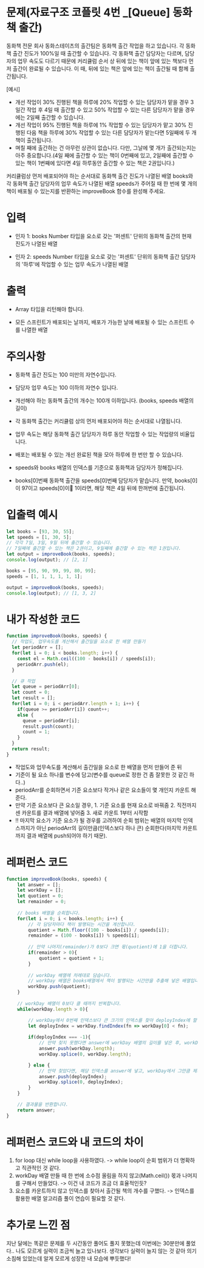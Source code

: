 # 문제(자료구조 코플릿 4번 _[Queue] 동화책 출간)
동화책 전문 회사 동화스테이츠의 출간팀은 동화책 출간 작업을 하고 있습니다. 각 동화책 출간 진도가 100%일 때 출간할 수 있습니다. 각 동화책 출간 담당자는 다르며, 담당자의 업무 속도도 다르기 때문에 커리큘럼 순서 상 뒤에 있는 책이 앞에 있는 책보다 먼저 출간이 완료될 수 있습니다. 이 때, 뒤에 있는 책은 앞에 있는 책이 출간될 때 함께 출간됩니다.

[예시]
* 개선 작업이 30% 진행된 책을 하루에 20% 작업할 수 있는 담당자가 맡을 경우 3일간 작업 후 4일 때 출간할 수 있고 50% 작업할 수 있는 다른 담당자가 맡을 경우에는 2일째 출간할 수 있습니다.
* 개선 작업이 95% 진행된 책을 하루에 1% 작업할 수 있는 담당자가 맡고 30% 진행된 다음 책을 하루에 30% 작업할 수 있는 다른 담당자가 맡는다면 5일째에 두 개 책이 출간됩니다.
* 며칠 째에 출간하는 건 아무런 상관이 없습니다. 다만, 그날에 몇 개가 출간되는지는 아주 중요합니다.(4일 째에 출간할 수 있는 책이 0번째에 있고, 2일째에 출간할 수 있는 책이 1번째에 있다면 4일 하루동안 출간할 수 있는 책은 2권입니다.)

커리큘럼상 먼저 배포되어야 하는 순서대로 동화책 출간 진도가 나열된 배열 books와 각 동화책 출간 담당자의 업무 속도가 나열된 배열 speeds가 주어질 때 한 번에 몇 개의 책이 배포될 수 있는지를 반환하는 improveBook 함수를 완성해 주세요.

# 입력
* 인자 1: books
  Number 타입을 요소로 갖는 '퍼센트' 단위의 동화책 출간의 현재 진도가 나열된 배열

* 인자 2: speeds
  Number 타입을 요소로 갖는 '퍼센트' 단위의 동화책 출간 담당자의 '하루'에 작업할 수 있는 업무 속도가 나열된 배열

# 출력
* Array 타입을 리턴해야 합니다.

* 모든 스프린트가 배포되는 날까지, 배포가 가능한 날에 배포될 수 있는 스프린트 수를 나열한 배열

# 주의사항
* 동화책 출간 진도는 100 미만의 자연수입니다.

* 담당자 업무 속도는 100 이하의 자연수 입니다.

* 개선해야 하는 동화책 출간의 개수는 100개 이하입니다. (books, 
speeds 배열의 길이)

* 각 동화책 출간는 커리큘럼 상의 먼저 배포되어야 하는 순서대로 나열됩니다.

* 업무 속도는 해당 동화책 출간 담당자가 하루 동안 작업할 수 있는 작업량의 비율입니다.

* 배포는 배포될 수 있는 개선 완료된 책을 모아 하루에 한 번만 할 수 있습니다.

* speeds와 books 배열의 인덱스를 기준으로 동화책과 담당자가 정해집니다.

* books[0]번째 동화책 출간을 speeds[0]번째 담당자가 맡습니다. 만약, books[0]이 97이고 speeds[0]이 1이라면, 해당 책은 4일 뒤에 한꺼번에 출간됩니다.


# 입출력 예시
```js
let books = [93, 30, 55];
let speeds = [1, 30, 5];
// 각각 7일, 3일, 9일 뒤에 출간할 수 있습니다.
// 7일째에 출간할 수 있는 책은 2권이고, 9일째에 츨간할 수 있는 책은 1권입니다.
let output = improveBook(books, speeds);
console.log(output); // [2, 1]

books = [95, 90, 99, 99, 80, 99];
speeds = [1, 1, 1, 1, 1, 1];

output = improveBook(books, speeds);
console.log(output); // [1, 3, 2]
```

# 내가 작성한 코드
```js
function improveBook(books, speeds) {
  // 작업도, 업무속도를 계산해서 출간일을 요소로 한 배열 만들기
  let periodArr = [];
  for(let i = 0; i < books.length; i++) {
    const el = Math.ceil((100 - books[i]) / speeds[i]);
    periodArr.push(el);
  }

  // 큐 작업
  let queue = periodArr[0];
  let count = 0;
  let result = [];
  for(let i = 0; i < periodArr.length + 1; i++) {
    if(queue >= periodArr[i]) count++;
    else {
      queue = periodArr[i];
      result.push(count);
      count = 1;
    }
  }
  return result;
}
```

* 작업도와 업무속도를 계산해서 출간일을 요소로 한 배열을 먼저 만들어 준 뒤
* 기준이 될 요소 하나를 변수에 담고(변수를 queue로 정한 건 좀 잘못한 것 같긴 하다..)
* periodArr를 순회하면서 기준 요소보다 작거나 같은 요소들이 몇 개인지 카운트 해준다.
* 만약 기준 요소보다 큰 요소일 경우, 1. 기준 요소를 현재 요소로 바꿔줌 2. 직전까지 센 카운트를 결과 배열에 넣어줌 3. 새로 카운트 1부터 시작함
* !! 마지막 요소가 기준 요소가 될 경우를 고려하여 순회 범위는 배열의 마지막 인덱스까지가 아닌 periodArr의 길이만큼(인덱스보다 하나 큰) 순회한다(마지막 카운트까지 결과 배열에 push되어야 하기 때문).

# 레퍼런스 코드
```js
function improveBook(books, speeds) {
    let answer = [];
    let workDay = [];
    let quotient = 0;
    let remainder = 0;
    
    // books 배열을 순회합니다.
    for(let i = 0; i < books.length; i++) {
        // 각 담당자마다 책이 발행되는 시간을 계산합니다.
        quotient = Math.floor((100 - books[i]) / speeds[i]);
        remainder = (100 - books[i]) % speeds[i];
        
        // 만약 나머지(remainder)가 0보다 크면 몫(quotient)에 1을 더합니다.
        if(remainder > 0){
            quotient = quotient + 1;
        }
        
        // workDay 배열에 차례대로 담습니다.
        // workDay 배열은 books배열에서 책이 발행되는 시간만을 추출해 넣은 배열입니다.
        workDay.push(quotient);
    }
    
    // workDay 배열이 0보다 클 때까지 반복합니다.
    while(workDay.length > 0){

        // workDay에서 0번째 인덱스보다 큰 크기의 인덱스를 찾아 deployIndex에 할당합니다.
        let deployIndex = workDay.findIndex(fn => workDay[0] < fn);
        
        if(deployIndex === -1){
            // 만약 찾지 못했다면 answer에 workDay 배열의 길이를 넣은 후, workDay 내부의 요소를 전부 삭제합니다.
            answer.push(workDay.length);
            workDay.splice(0, workDay.length);

        } else {
            // 만약 찾았다면, 해당 인덱스를 answer에 넣고, workDay에서 그만큼 제외합니다.
            answer.push(deployIndex);
            workDay.splice(0, deployIndex);
        }
    }

    // 결과물을 반환합니다.
    return answer;
}
```

# 레퍼런스 코드와 내 코드의 차이
1. for loop 대신 while loop을 사용하였다. -> while loop이 순회 범위가 더 명확하고 직관적인 것 같다.
2. workDay 배열 만들 때 한 번에 소수점 올림을 하지 않고(Math.ceil()) 몫과 나머지를 구해서 만들었다. -> 이건 내 코드가 조금 더 효율적인듯?
3. 요소를 카운트하지 않고 인덱스를 찾아서 출간될 책의 개수를 구했다. -> 인덱스를 활용한 배열 알고리즘 풀이 연습이 필요할 것 같다.

# 추가로 느낀 점
지난 달에는 똑같은 문제를 두 시간동안 풀어도 풀지 못했는데 이번에는 30분만에 풀었다.. 나도 모르게 실력이 조금씩 늘고 있나보다. 생각보다 실력이 늘지 않는 것 같아
의기소침해 있었는데 알게 모르게 성장한 내 모습에 뿌듯했다!

